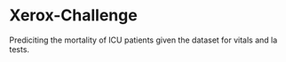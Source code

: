 # Xerox-Challenge
Prediciting the mortality of ICU patients given the dataset for vitals and la tests.
